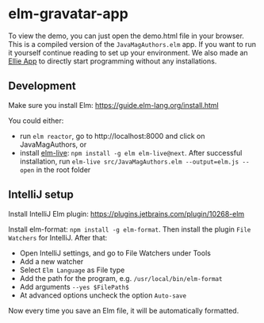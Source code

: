 # elm-gravatar-app

To view the demo, you can just open the demo.html file in your browser.
This is a compiled version of the `JavaMagAuthors.elm` app.
If you want to run it yourself continue reading to set up your environment. We also made an
[Ellie App](https://ellie-app.com/39Pw2m3BxTKa1) to directly start programming without any installations.

## Development

Make sure you install Elm: https://guide.elm-lang.org/install.html

You could either:
* run `elm reactor`, go to http://localhost:8000 and click on JavaMagAuthors, or
* install [elm-live](https://github.com/wking-io/elm-live): `npm install -g elm elm-live@next`.
After successful installation, run `elm-live src/JavaMagAuthors.elm --output=elm.js --open` in the root folder

## IntelliJ setup
Install IntelliJ Elm plugin: https://plugins.jetbrains.com/plugin/10268-elm

Install elm-format: `npm install -g elm-format`. Then install the plugin `File Watchers` for IntelliJ. After that:
- Open IntelliJ settings, and go to File Watchers under Tools
- Add a new watcher
- Select `Elm Language` as File type
- Add the path for the program, e.g. `/usr/local/bin/elm-format`
- Add arguments `--yes $FilePath$`
- At advanced options uncheck the option `Auto-save`

Now every time you save an Elm file, it will be automatically formatted.